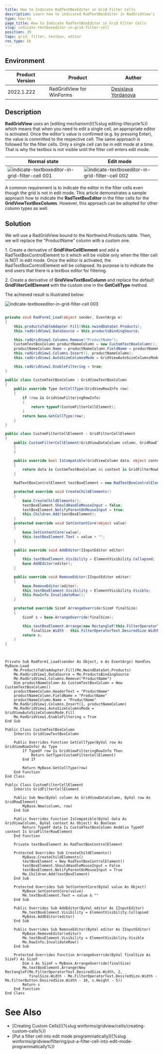 ```yaml
---
title: How to Indicate RadTextBoxEditor in Grid Filter Cells
description: Learn how to indicated RadTextBoxEditor in RadGridView's filter cells.
type: how-to 
page_title: How to Indicate RadTextBoxEditor in Grid Filter Cells
slug: indicate-textboxeditor-in-grid-filter-cell
position: 39
tags: grid, filter, textbox, editor
res_type: kb
---
```


## Environment
 
|Product Version|Product|Author|
|----|----|----|
|2022.1.222|RadGridView for WinForms|[Desislava Yordanova](https://www.telerik.com/blogs/author/desislava-yordanova)|


## Description

**RadGridView** uses an [editing mechanism]({%slug editing-lifecycle%}) which means that when you need to edit a single cell, an appropriate editor is activated. Once the editor's value is confirmed (e.g. by pressing Enter), the value is committed to the respective cell. The same approach is followed for the filter cells. Only a single cell can be in edit mode at a time. That is why the textbox is not visible until the filter cell enters edit mode. 

|Normal state|Edit mode|
|----|----|
|![indicate-textboxeditor-in-grid-filter-cell 001](images/indicate-textboxeditor-in-grid-filter-cell001.png)|![indicate-textboxeditor-in-grid-filter-cell 002](images/indicate-textboxeditor-in-grid-filter-cell002.png)|

A common requirement is to indicate the editor in the filter cells even though the grid is not in edit mode. This article demonstrates a sample approach how to indicate the **RadTextBoxEditor** in the filter cells for the **GridViewTextBoxColumn**. However, this approach can be adopted for other column types as well. 

## Solution

We will use a RadGridView bound to the Northwind.Products table. Then, we will replace the "ProductName" column with a custom one. 

1\. Create a derivative of **GridFilterCellElement** and add a RadTextBoxControlElement to it which will be visible only when the filter cell is NOT in edit mode. Once the editor is activated, the RadTextBoxControlElement will be collapsed. Its purpose is to indicate the end users that there is a textbox editor for filtering. 

2\. Create a derivative of **GridViewTextBoxColumn** and replace the default **GridFilterCellElement** with the custom one in the **GetCellType** method. 

The achieved result is illustrated below:
 
![indicate-textboxeditor-in-grid-filter-cell 003](images/indicate-textboxeditor-in-grid-filter-cell003.gif)


````C# 
       
private void RadForm1_Load(object sender, EventArgs e)
{ 
    this.productsTableAdapter.Fill(this.nwindDataSet.Products);
    this.radGridView1.DataSource = this.productsBindingSource;

    this.radGridView1.Columns.Remove("ProductName");
    CustomTextBoxColumn productNameColumn = new CustomTextBoxColumn();
    productNameColumn.Name = productNameColumn.FieldName = productNameColumn.HeaderText = "ProductName";
    this.radGridView1.Columns.Insert(1, productNameColumn);
    this.radGridView1.AutoSizeColumnsMode = GridViewAutoSizeColumnsMode.Fill;

    this.radGridView1.EnableFiltering = true;
}

public class CustomTextBoxColumn : GridViewTextBoxColumn
{
    public override Type GetCellType(GridViewRowInfo row)
    {
        if (row is GridViewFilteringRowInfo)
        {
            return typeof(CustomFilterCellElement);
        }
        return base.GetCellType(row);
    }
}

public class CustomFilterCellElement : GridFilterCellElement
{ 
    public CustomFilterCellElement(GridViewDataColumn column, GridRowElement row) : base(column, row)
    {
    }

    public override bool IsCompatible(GridViewColumn data, object context)
    {
        return data is CustomTextBoxColumn && context is GridFilterRowElement; 
    }

    RadTextBoxControlElement textBoxElement = new RadTextBoxControlElement();

    protected override void CreateChildElements()
    {
        base.CreateChildElements();
        textBoxElement.ShouldHandleMouseInput = false;
        textBoxElement.NotifyParentOnMouseInput = true;
        this.Children.Add(textBoxElement);
    } 
    protected override void SetContentCore(object value)
    {
        base.SetContentCore(value);
        this.textBoxElement.Text = value + ""; 
    }

    public override void AddEditor(IInputEditor editor)
    {
        this.textBoxElement.Visibility = ElementVisibility.Collapsed;
        base.AddEditor(editor);
    }

    public override void RemoveEditor(IInputEditor editor)
    {
        base.RemoveEditor(editor);
        this.textBoxElement.Visibility = ElementVisibility.Visible;
        this.RowInfo.InvalidateRow();
    }

    protected override SizeF ArrangeOverride(SizeF finalSize)
    {
        SizeF s = base.ArrangeOverride(finalSize);

        this.textBoxElement.Arrange(new RectangleF(this.FilterOperatorText.DesiredSize.Width, 2,
            finalSize.Width - this.FilterOperatorText.DesiredSize.Width - this.FilterButton.DesiredSize.Width - 10, s.Height - 5));
        return s;
    }
}
    
````
````VB.NET

Private Sub RadForm1_Load(sender As Object, e As EventArgs) Handles MyBase.Load
    Me.ProductsTableAdapter.Fill(Me.NwindDataSet.Products)
    Me.RadGridView1.DataSource = Me.ProductsBindingSource
    Me.RadGridView1.Columns.Remove("ProductName")
    Dim productNameColumn As CustomTextBoxColumn = New CustomTextBoxColumn()
    productNameColumn.HeaderText = "ProductName"
    productNameColumn.FieldName = "ProductName"
    productNameColumn.Name = "ProductName"
    Me.RadGridView1.Columns.Insert(1, productNameColumn)
    Me.RadGridView1.AutoSizeColumnsMode = GridViewAutoSizeColumnsMode.Fill
    Me.RadGridView1.EnableFiltering = True
End Sub

Public Class CustomTextBoxColumn
    Inherits GridViewTextBoxColumn

    Public Overrides Function GetCellType(ByVal row As GridViewRowInfo) As Type
        If TypeOf row Is GridViewFilteringRowInfo Then
            Return GetType(CustomFilterCellElement)
        End If

        Return MyBase.GetCellType(row)
    End Function 
End Class

Public Class CustomFilterCellElement
    Inherits GridFilterCellElement

    Public Sub New(ByVal column As GridViewDataColumn, ByVal row As GridRowElement)
        MyBase.New(column, row)
    End Sub

    Public Overrides Function IsCompatible(ByVal data As GridViewColumn, ByVal context As Object) As Boolean
        Return TypeOf data Is CustomTextBoxColumn AndAlso TypeOf context Is GridFilterRowElement
    End Function

    Private textBoxElement As RadTextBoxControlElement

    Protected Overrides Sub CreateChildElements()
        MyBase.CreateChildElements()
        textBoxElement = New RadTextBoxControlElement()
        textBoxElement.ShouldHandleMouseInput = False
        textBoxElement.NotifyParentOnMouseInput = True
        Me.Children.Add(textBoxElement)
    End Sub

    Protected Overrides Sub SetContentCore(ByVal value As Object)
        MyBase.SetContentCore(value)
        Me.textBoxElement.Text = value & ""
    End Sub

    Public Overrides Sub AddEditor(ByVal editor As IInputEditor)
        Me.textBoxElement.Visibility = ElementVisibility.Collapsed
        MyBase.AddEditor(editor)
    End Sub

    Public Overrides Sub RemoveEditor(ByVal editor As IInputEditor)
        MyBase.RemoveEditor(editor)
        Me.textBoxElement.Visibility = ElementVisibility.Visible
        Me.RowInfo.InvalidateRow()
    End Sub

    Protected Overrides Function ArrangeOverride(ByVal finalSize As SizeF) As SizeF
        Dim s As SizeF = MyBase.ArrangeOverride(finalSize)
        Me.textBoxElement.Arrange(New RectangleF(Me.FilterOperatorText.DesiredSize.Width, 2, _
           finalSize.Width - Me.FilterOperatorText.DesiredSize.Width - Me.FilterButton.DesiredSize.Width - 10, s.Height - 5))
        Return s
    End Function 
End Class

````


# See Also

* [Creating Custom Cells]({%slug winforms/gridview/cells/creating-custom-cells%})
* [Put a filter cell into edit mode programmatically]({%slug winforms/gridview/filtering/put-a-filter-cell-into-edit-mode-programmatically%})